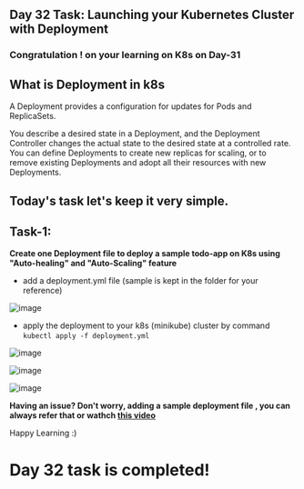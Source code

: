 
## Day 32 Task: Launching your Kubernetes Cluster with Deployment

### Congratulation ! on your learning on K8s on Day-31

## What is Deployment in k8s

A Deployment provides a configuration for updates for Pods and ReplicaSets.

You describe a desired state in a Deployment, and the Deployment Controller changes the actual state to the desired state at a controlled rate. You can define Deployments to create new replicas for scaling, or to remove existing Deployments and adopt all their resources with new Deployments.

## Today's task let's keep it very simple.

## Task-1: 
**Create one Deployment file to deploy a sample todo-app on K8s using "Auto-healing" and "Auto-Scaling" feature**

- add a deployment.yml file (sample is kept in the folder for your reference)

![image](https://user-images.githubusercontent.com/117350787/236458338-a5a11ff9-e0ed-4322-8532-312061c54747.png)

- apply the deployment to your k8s (minikube) cluster by command
`kubectl apply -f deployment.yml`

![image](https://user-images.githubusercontent.com/117350787/236458694-b7159cac-a8aa-46c8-a389-8954868fba5f.png)

![image](https://user-images.githubusercontent.com/117350787/236459783-7fa015fa-ac29-4a73-a441-0ed18a127b45.png)

![image](https://user-images.githubusercontent.com/117350787/236459068-deaff04e-9403-41fc-a081-b7d1af2711b4.png)

**Having an issue? Don't worry, adding a sample deployment file , you can always refer that or wathch [this video](https://youtu.be/ONrbWFJXLLk)**

Happy Learning :)

# Day 32 task is completed!

